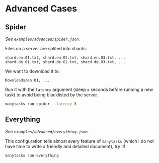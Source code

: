 # Advanced Cases

## Spider

*See `examples/advanced/spider.json`.*

Files on a server are splited into shards:
```
shard.en.01.txt, shard.en.02.txt, shard.en.03.txt, ...
shard.de.01.txt, shard.de.02.txt, shard.de.03.txt, ...
```

We want to download it to:
```
Downloads/en.01, ...
```

Run it with the `latency` argument (sleep `x` seconds before running a new task) to avoid being blacklisted by the server.

```bash
manytasks run spider --latency 3
```

## Everything

*See `examples/advanced/everything.json`.*

This configuration tells almost every feature of `manytasks` (which I do not have time to write a friendly and detailed document), try it!

```bash
manytasks run everything
```
